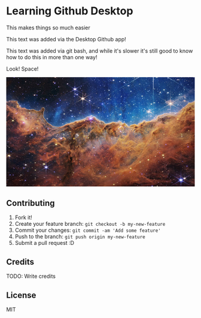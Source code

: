 # Learning Github Desktop

This makes things so much easier

This text was added via the Desktop Github app!

This text was added via git bash, and while it's slower it's still good to know how to do this in more than one way!

Look! Space!

![space](Banner.jpg "James Webb Nebula Image")

## Contributing

1. Fork it!
2. Create your feature branch: `git checkout -b my-new-feature`
3. Commit your changes: `git commit -am 'Add some feature'`
4. Push to the branch: `git push origin my-new-feature`
5. Submit a pull request :D

## Credits

TODO: Write credits

## License

MIT